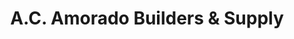 ---
title: "A.C. Amorado Builders & Supply"
url: /batangas-city/a-c-amorado-builders-und-supply/
shop: Baustoffe
---